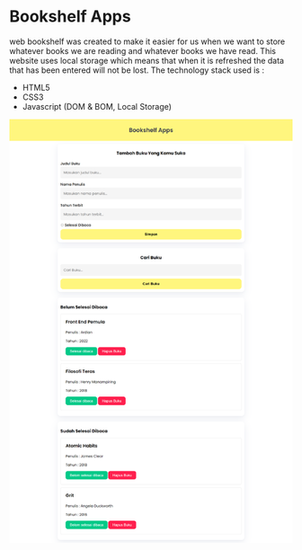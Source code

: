 # Bookshelf Apps
web bookshelf was created to make it easier for us when we want to store whatever books we are reading and whatever books we have read. This website uses local storage which means that when it is refreshed the data that has been entered will not be lost.
The technology stack used is :
- HTML5
- CSS3
- Javascript (DOM & BOM, Local Storage)
  
![Screen Shot](https://github.com/aditiaprabowo3/Bookshelf-Apps/blob/main/image/img.png)
